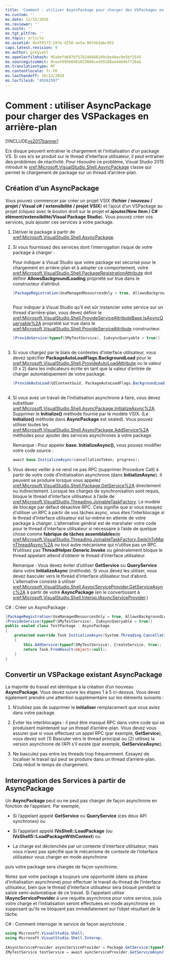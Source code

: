 ```yaml
---
title: 'Comment : utiliser AsyncPackage pour charger des VSPackages en arrière-plan | Microsoft Docs'
ms.custom: ''
ms.date: 11/15/2016
ms.reviewer: ''
ms.suite: ''
ms.tgt_pltfrm: ''
ms.topic: article
ms.assetid: dedf0173-197e-4258-ae5a-807eb3abc952
caps.latest.revision: 9
ms.author: gregvanl
ms.openlocfilehash: 95a9efd6976f57b2466b82d9cbe4bec9e5bf2545
ms.sourcegitcommit: 9ceaf69568d61023868ced59108ae4dd46f720ab
ms.translationtype: MT
ms.contentlocale: fr-FR
ms.lasthandoff: 10/12/2018
ms.locfileid: "49262597"
---
```

# <a name="how-to-use-asyncpackage-to-load-vspackages-in-the-background"></a>Comment : utiliser AsyncPackage pour charger des VSPackages en arrière-plan
[!INCLUDE[vs2017banner](../includes/vs2017banner.md)]

E/s disque peuvent entraîner le chargement et l’initialisation d’un package VS. Si ces e/s se produit sur le thread d’interface utilisateur, il peut entraîner des problèmes de réactivité. Pour résoudre ce problème, Visual Studio 2015 introduit le <xref:Microsoft.VisualStudio.Shell.AsyncPackage> classe qui permet le chargement de package sur un thread d’arrière-plan.  
  
## <a name="creating-an-asyncpackage"></a>Création d’un AsyncPackage  
 Vous pouvez commencer par créer un projet VSIX (**fichier / nouveau / projet / Visual c# / extensibilité / projet VSIX**) et l’ajout d’un VSPackage au projet (cliquez avec le bouton droit sur le projet et **ajouter/New Item / C# élément/extensibilité/Visual Package Studio**). Vous pouvez créer vos services, puis ajouter ces services à votre package.  
  
1.  Dériver le package à partir de <xref:Microsoft.VisualStudio.Shell.AsyncPackage>.  
  
2.  Si vous fournissez des services dont l’interrogation risque de votre package à charger :  
  
     Pour indiquer à Visual Studio que votre package est sécurisé pour le chargement en arrière-plan et à adopter ce comportement, votre <xref:Microsoft.VisualStudio.Shell.PackageRegistrationAttribute> doit définir **AllowsBackgroundLoading** propriété sur true dans le constructeur d’attribut.  
  
    ```csharp  
    [PackageRegistration(UseManagedResourcesOnly = true, AllowsBackgroundLoading = true)]  
  
    ```  
  
     Pour indiquer à Visual Studio qu’il est sûr instancier votre service sur un thread d’arrière-plan, vous devez définir le <xref:Microsoft.VisualStudio.Shell.ProvideServiceAttributeBase.IsAsyncQueryable%2A> propriété sur true dans le <xref:Microsoft.VisualStudio.Shell.ProvideServiceAttribute> constructeur.  
  
    ```csharp  
    [ProvideService(typeof(SMyTestService), IsAsyncQueryable = true)]  
  
    ```  
  
3.  Si vous chargez par le biais de contextes d’interface utilisateur, vous devez spécifier **PackageAutoLoadFlags.BackgroundLoad** pour le <xref:Microsoft.VisualStudio.Shell.ProvideAutoLoadAttribute> ou la valeur (0 x 2) dans les indicateurs écrite en tant que la valeur d’entrée de charger automatiquement de votre package.  
  
    ```csharp  
    [ProvideAutoLoad(UIContextGuid, PackageAutoLoadFlags.BackgroundLoad)]  
  
    ```  
  
4.  Si vous avez un travail de l’initialisation asynchrone à faire, vous devez substituer <xref:Microsoft.VisualStudio.Shell.AsyncPackage.InitializeAsync%2A>. Supprimer le **Initialize()** méthode fournie par le modèle VSIX. (Le **Initialize()** méthode dans **AsyncPackage** est sealed). Vous pouvez utiliser toutes les <xref:Microsoft.VisualStudio.Shell.AsyncPackage.AddService%2A> méthodes pour ajouter des services asynchrones à votre package.  
  
     Remarque : Pour appeler **base. InitializeAsync()**, vous pouvez modifier votre code source :  
  
    ```csharp  
    await base.InitializeAsync(cancellationToken, progress);  
    ```  
  
5.  Vous devez veiller à ne rend ne pas RPC (supprimer Procedure Call) à partir de votre code d’initialisation asynchrone (dans **InitializeAsync**). Il peuvent se produire lorsque vous appelez <xref:Microsoft.VisualStudio.Shell.Package.GetService%2A> directement ou indirectement.  Lorsque les charges de synchronisation sont requis, bloque le thread d’interface utilisateur à l’aide de <xref:Microsoft.VisualStudio.Threading.JoinableTaskFactory>. Le modèle de blocage par défaut désactive RPC. Cela signifie que si vous essayez d’utiliser un RPC à partir de vos tâches async, vous êtes l’interblocage si le thread d’interface utilisateur est lui-même en attente de votre package à charger. L’alternative général est de marshaler votre code pour le thread d’interface utilisateur si nécessaire à l’aide de quelque chose comme **fabrique de tâches assemblables**de <xref:Microsoft.VisualStudio.Threading.JoinableTaskFactory.SwitchToMainThreadAsync%2A> ou tout autre mécanisme qui n’utilise pas un RPC.  N’utilisez pas **ThreadHelper.Generic.Invoke** ou généralement bloque le thread appelant attend d’obtenir le thread d’interface utilisateur.  
  
     Remarque : Vous devez éviter d’utiliser **GetService** ou **QueryService** dans votre **InitializeAsync** (méthode). Si vous devez les utiliser, vous devez basculer vers le thread d’interface utilisateur tout d’abord. L’alternative consiste à utiliser <xref:Microsoft.VisualStudio.Shell.AsyncServiceProvider.GetServiceAsync%2A> à partir de votre **AsyncPackage** (en le convertissant à <xref:Microsoft.VisualStudio.Shell.Interop.IAsyncServiceProvider>.)  
  
 C# : Créer un AsyncPackage :  
  
```csharp  
[PackageRegistration(UseManagedResourcesOnly = true, AllowsBackgroundLoading = true)]       
[ProvideService(typeof(SMyTestService), IsAsyncQueryable = true)]   
public sealed class TestPackage : AsyncPackage   
{   
    protected override Task InitializeAsync(System.Threading.CancellationToken cancellationToken, IProgress<ServiceProgressData> progress)   
    {               
        this.AddService(typeof(SMyTestService), CreateService, true);   
        return Task.FromResult<object>(null);   
    }   
}  
```  
  
## <a name="convert-an-existing-vspackage-to-asyncpackage"></a>Convertir un VSPackage existant AsyncPackage  
 La majorité du travail est identique à la création d’un nouveau **AsyncPackage**. Vous devez suivre les étapes 1 à 5 ci-dessus. Vous devez également prendre une attention supplémentaire sur les éléments suivants :  
  
1.  N’oubliez pas de supprimer le **initialiser** remplacement que vous aviez dans votre package.  
  
2.  Éviter les interblocages : il peut être masqué RPC dans votre code qui se produisent maintenant sur un thread d’arrière-plan. Vous devez vous assurer que si vous effectuez un appel RPC (par exemple, **GetService**), vous devez soit (1) Basculer vers le thread principal ou (2) utilisez la version asynchrone de l’API s’il existe (par exemple, **GetServiceAsync**).  
  
3.  Ne basculez pas entre les threads trop fréquemment. Essayez de localiser le travail qui peut se produire dans un thread d’arrière-plan. Cela réduit le temps de chargement.  
  
## <a name="querying-services-from-asyncpackage"></a>Interrogation des Services à partir de AsyncPackage  
 Un **AsyncPackage** peut ou ne peut pas charger de façon asynchrone en fonction de l’appelant. Par exemple,  
  
-   Si l’appelant appelé **GetService** ou **QueryService** (ces deux API synchrones) ou  
  
-   Si l’appelant appelé **IVsShell::LoadPackage** (ou **IVsShell5::LoadPackageWithContext**) ou  
  
-   La charge est déclenchée par un contexte d’interface utilisateur, mais vous n’avez pas spécifié que le mécanisme de contexte de l’interface utilisateur vous charger en mode asynchrone  
  
 puis votre package sera chargée de façon synchrone.  
  
 Notez que votre package a toujours une opportunité (dans sa phase d’initialisation asynchrone) pour effectuer le travail du thread de l’interface utilisateur, bien que le thread d’interface utilisateur sera bloqué pendant la saisie semi-automatique de ce travail. Si l’appelant utilise **IAsyncServiceProvider** à une requête asynchrone pour votre service, puis votre charge et l’initialisation seront effectuées en mode asynchrone en supposant qu’ils ne bloquent pas immédiatement sur l’objet résultant de la tâche.  
  
 C# : Comment interroger le service de façon asynchrone :  
  
```csharp  
using Microsoft.VisualStudio.Shell;   
using Microsoft.VisualStudio.Shell.Interop;   
  
IAsyncServiceProvider asyncServiceProvider = Package.GetService(typeof(SAsyncServiceProvider)) as IAsyncServiceProvider;   
IMyTestService testService = await ayncServiceProvider.GetServiceAsync(typeof(SMyTestService)) as IMyTestService;  
```

